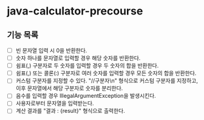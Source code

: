 # java-calculator-precourse

## 기능 목록

- [ ] 빈 문자열 입력 시 0을 반환한다.
- [ ] 숫자 하나를 문자열로 입력할 경우 해당 숫자를 반환한다.
- [ ] 쉼표(,) 구분자로 두 숫자를 입력할 경우 두 숫자의 합을 반환한다.
- [ ] 쉼표(,) 또는 콜론(:) 구분자로 여러 숫자를 입력할 경우 모든 숫자의 합을 반환한다.
- [ ] 커스텀 구분자를 지정할 수 있다. "//구분자\n" 형식으로 커스텀 구분자를 지정하고, 이후 문자열에서 해당 구분자로 숫자를 분리한다.
- [ ] 음수를 입력할 경우 IllegalArgumentException을 발생시킨다.
- [ ] 사용자로부터 문자열을 입력받는다.
- [ ] 계산 결과를 "결과 : {result}" 형식으로 출력한다.